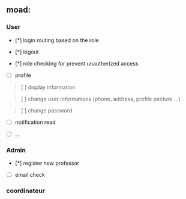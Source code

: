 ## moad:

### User
- [*] login routing based on  the role

- [*] logout  

- [*] role checking  for prevent unautherized access 

- [ ] profile 

> [ ] display  information

> [ ] change user informations (phone, address, profile pecture ...)

> [ ] change  password 

- [ ] notification read

- [ ] ...  

### Admin 
- [*] register  new professor 
- [ ] email  check


### coordinateur